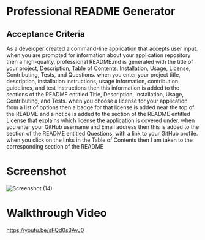 # Professional README Generator

## Acceptance Criteria

As a developer created a command-line application that accepts user input.
when you are prompted for information about your application repository
then a high-quality, professional README.md is generated with the title of your project, Description, Table of Contents, Installation, Usage, License, Contributing, Tests, and Questions.
when you enter your project title, description, installation instructions, usage information, contribution guidelines, and test instructions
then this information is added to the sections of the README entitled Title, Description, Installation, Usage, Contributing, and Tests.
when you choose a license for your application from a list of options
then a badge for that license is added near the top of the README and a notice is added to the section of the README entitled License that explains which license the application is covered under.
when you enter your GitHub username and Email address then this is added to the section of the README entitled Questions, with a link to your GitHub profile. when you click on the links in the Table of Contents
then I am taken to the corresponding section of the README

# Screenshot
![Screenshot (14)](https://user-images.githubusercontent.com/120228686/222858546-9cf74c76-cf7b-44d5-95e9-90c15788449c.png)
# Walkthrough Video
https://youtu.be/sFQd0s3AvJ0
